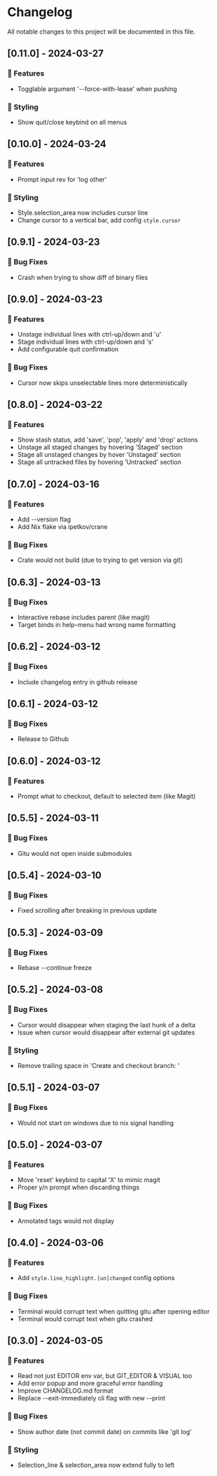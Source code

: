 # Changelog

All notable changes to this project will be documented in this file.

## [0.11.0] - 2024-03-27

### 🚀 Features

- Togglable argument '--force-with-lease' when pushing

### 🎨 Styling

- Show quit/close keybind on all menus

## [0.10.0] - 2024-03-24

### 🚀 Features

- Prompt input rev for 'log other'

### 🎨 Styling

- Style.selection_area now includes cursor line
- Change cursor to a vertical bar, add config `style.cursor`

## [0.9.1] - 2024-03-23

### 🐛 Bug Fixes

- Crash when trying to show diff of binary files

## [0.9.0] - 2024-03-23

### 🚀 Features

- Unstage individual lines with ctrl-up/down and 'u'
- Stage individual lines with ctrl-up/down and 's'
- Add configurable quit confirmation

### 🐛 Bug Fixes

- Cursor now skips unselectable lines more deterministically

## [0.8.0] - 2024-03-22

### 🚀 Features

- Show stash status, add 'save', 'pop', 'apply' and 'drop' actions
- Unstage all staged changes by hovering 'Staged' section
- Stage all unstaged changes by hover 'Unstaged' section
- Stage all untracked files by hovering 'Untracked' section

## [0.7.0] - 2024-03-16

### 🚀 Features

- Add --version flag
- Add Nix flake via ipetkov/crane

### 🐛 Bug Fixes

- Crate would not build (due to trying to get version via git)

## [0.6.3] - 2024-03-13

### 🐛 Bug Fixes

- Interactive rebase includes parent (like magit)
- Target binds in help-menu had wrong name formatting

## [0.6.2] - 2024-03-12

### 🐛 Bug Fixes

- Include changelog entry in github release

## [0.6.1] - 2024-03-12

### 🐛 Bug Fixes

- Release to Github

## [0.6.0] - 2024-03-12

### 🚀 Features

- Prompt what to checkout, default to selected item (like Magit)

## [0.5.5] - 2024-03-11

### 🐛 Bug Fixes

- Gitu would not open inside submodules

## [0.5.4] - 2024-03-10

### 🐛 Bug Fixes

- Fixed scrolling after breaking in previous update

## [0.5.3] - 2024-03-09

### 🐛 Bug Fixes

- Rebase --continue freeze

## [0.5.2] - 2024-03-08

### 🐛 Bug Fixes

- Cursor would disappear when staging the last hunk of a delta
- Issue when cursor would disappear after external git updates

### 🎨 Styling

- Remove trailing space in 'Create and checkout branch: '

## [0.5.1] - 2024-03-07

### 🐛 Bug Fixes

- Would not start on windows due to nix signal handling

## [0.5.0] - 2024-03-07

### 🚀 Features

- Move 'reset' keybind to capital 'X' to mimic magit
- Proper y/n prompt when discarding things

### 🐛 Bug Fixes

- Annotated tags would not display

## [0.4.0] - 2024-03-06

### 🚀 Features

- Add `style.line_highlight.[un]changed` config options

### 🐛 Bug Fixes

- Terminal would corrupt text when quitting gitu after opening editor
- Terminal would corrupt text when gitu crashed

## [0.3.0] - 2024-03-05

### 🚀 Features

- Read not just EDITOR env var, but GIT_EDITOR & VISUAL too
- Add error popup and more graceful error handling
- Improve CHANGELOG.md format
- Replace --exit-immediately cli flag with new --print

### 🐛 Bug Fixes

- Show author date (not commit date) on commits like 'git log'

### 🎨 Styling

- Selection_line & selection_area now extend fully to left

